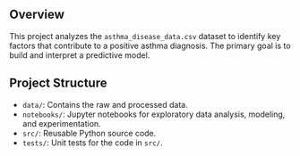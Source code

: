 
## Overview
This project analyzes the `asthma_disease_data.csv` dataset to identify key factors that contribute to a positive asthma diagnosis. The primary goal is to build and interpret a predictive model.

## Project Structure
- `data/`: Contains the raw and processed data.
- `notebooks/`: Jupyter notebooks for exploratory data analysis, modeling, and experimentation.
- `src/`: Reusable Python source code.
- `tests/`: Unit tests for the code in `src/`.

